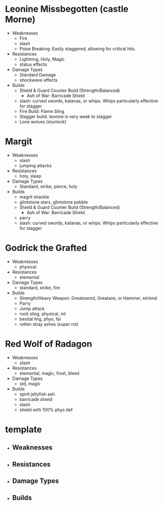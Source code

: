 # Leonine Missbegotten (castle Morne)
- Weaknesses
  - Fire
  - slash
  - Poise Breaking: Easily staggered, allowing for critical hits.
- Resistances
  - Lightning, Holy, Magic
  - status effects
- Damage Types
  - Standard Damage
  - shockwave effects
- Builds
  - Shield & Guard Counter Build (Strength/Balanced)
    - Ash of War: Barricade Shield
  - slash: curved swords, katanas, or whips. Whips particularly effective for stagger
  - Fire Build: Flame Sling
  - Stagger build: leonine is very weak to stagger
  - Lone wolves (stunlock)

# Margit
- Weaknesses
  - slash
  - jumping attacks
- Resistances
  - holy, sleep
- Damage Types
  - Standard, strike, pierce, holy
- Builds
  - magrit shackle
  - glintstone stars, glintstone pebble
  - Shield & Guard Counter Build (Strength/Balanced)
    - Ash of War: Barricade Shield
  - parry
  - slash: curved swords, katanas, or whips. Whips particularly effective for stagger

# Godrick the Grafted
- Weaknesses
  - physical
- Resistances
  - elemental
- Damage Types
  - standard, strike, fire
- Builds
  - Strength/Heavy Weapon: Greatsword, Greataxe, or Hammer, str/end
  - Parry
  - Jump attack
  - rock sling, physical, int
  - bestial ling, phys, fai
  - rotten stray ashes (super rot)

# Red Wolf of Radagon
- Weaknesses
  - slash
- Resistances
  - elemental, magic, frost, bleed
- Damage Types
  - std, magic
- Builds
  - spirit jellyfish ash
  - barricade shield
  - slash
  - shield with 100% phys def

# template
- Weaknesses
  -
- Resistances
  -
- Damage Types
  -
- Builds
  -